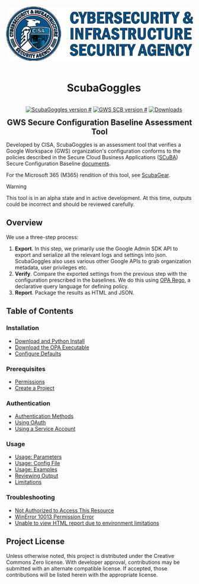 
![CISA Logo](https://github.com/cisagov/ScubaGoggles/raw/main/docs/images/cisa.png)
<div align='center' style="margin:0;" id="user-content-toc">
  <ul>
    <h1 style="display: inline-block;">ScubaGoggles</h1>
  </ul>
  <ul>
        <a href="https://github.com/cisagov/ScubaGoggles/releases">
        <img src="https://img.shields.io/badge/ScubaGoggles-v0.5.0-%2385B065?labelColor=%23005288"  alt="ScubaGoggles version #"></a>
        <a href="https://github.com/cisagov/ScubaGoggles/tree/main/baselines">
        <img src="https://img.shields.io/badge/GWS_SCB-v0.5-%2385B065?labelColor=%23005288" alt="GWS SCB version #"></a>
        <a href="">
        <img src="https://img.shields.io/github/downloads/cisagov/ScubaGoggles/total.svg"  alt="Downloads"></a>
  </ul>
</div>
<h2 align='center' style="margin:0;">GWS Secure Configuration Baseline Assessment Tool </h2>

Developed by CISA, ScubaGoggles is an assessment tool that verifies a Google
Workspace (GWS) organization's configuration conforms to the policies
described in the Secure Cloud Business Applications
([SCuBA](https://cisa.gov/scuba)) Secure Configuration
Baseline [documents](https://github.com/cisagov/ScubaGoggles/blob/main/scubagoggles/baselines/README.md).

For the Microsoft 365 (M365) rendition of this tool, see [ScubaGear](https://github.com/cisagov/ScubaGear).

> [!WARNING]
> This tool is in an alpha state and in active development. At this time, outputs could be incorrect and should be reviewed carefully.

## Overview
We use a three-step process:
1. **Export**. In this step, we primarily use the Google Admin SDK API to export and serialize all the relevant logs and settings into json. ScubaGoggles also uses various other Google APIs to grab organization metadata, user privileges etc.
2. **Verify**. Compare the exported settings from the previous step with the configuration prescribed in the baselines. We do this using [OPA Rego](https://www.openpolicyagent.org/docs/latest/policy-language/#what-is-rego), a declarative query language for defining policy.
3. **Report**. Package the results as HTML and JSON.

## Table of Contents

### Installation

- [Download and Python Install](https://github.com/cisagov/ScubaGoggles/blob/main/docs/installation/DownloadAndInstall.md)
- [Download the OPA Executable](https://github.com/cisagov/ScubaGoggles/blob/main/docs/installation/OPA.md)
- [Configure Defaults](https://github.com/cisagov/ScubaGoggles/blob/main/docs/installation/Defaults.md)

### Prerequisites

- [Permissions](https://github.com/cisagov/ScubaGoggles/blob/main/docs/prerequisites/Prerequisites.md#permissions)
- [Create a Project](https://github.com/cisagov/ScubaGoggles/blob/main/docs/prerequisites/Prerequisites.md#create-a-project)

### Authentication
- [Authentication Methods](https://github.com/cisagov/ScubaGoggles/blob/main/docs/authentication/AuthenticationMethods.md)
- [Using OAuth](https://github.com/cisagov/ScubaGoggles/blob/main/docs/authentication/OAuth.md)
- [Using a Service Account](https://github.com/cisagov/ScubaGoggles/blob/main/docs/authentication/ServiceAccount.md)

### Usage

- [Usage: Parameters](https://github.com/cisagov/ScubaGoggles/blob/main/docs/usage/Parameters.md)
- [Usage: Config File](https://github.com/cisagov/ScubaGoggles/blob/main/docs/usage/Config.md)
- [Usage: Examples](https://github.com/cisagov/ScubaGoggles/blob/main/docs/usage/Examples.md)
- [Reviewing Output](https://github.com/cisagov/ScubaGoggles/blob/main/docs/usage/ReviewOutput.md)
- [Limitations](https://github.com/cisagov/ScubaGoggles/blob/main/docs/usage/Limitations.md)

### Troubleshooting
- [Not Authorized to Access This Resource](https://github.com/cisagov/ScubaGoggles/blob/main/docs/troubleshooting/Troubleshooting.md#not-authorized-to-access-this-resource)
- [WinError 10013 Permission Error](https://github.com/cisagov/ScubaGoggles/blob/main/docs/troubleshooting/Troubleshooting.md#windows--winerror-10013-permission-error)
- [Unable to view HTML report due to environment limitations](https://github.com/cisagov/ScubaGoggles/blob/main/docs/troubleshooting/Troubleshooting.md#unable-to-view-html-report-due-to-environment-limitations)

## Project License
Unless otherwise noted, this project is distributed under the Creative
Commons Zero license. With developer approval, contributions may be
submitted with an alternate compatible license. If accepted, those
contributions will be listed herein with the appropriate license.
